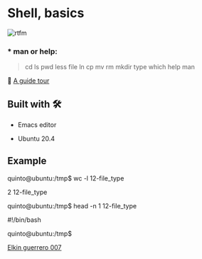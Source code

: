 # Shell, basics


![rtfm](https://user-images.githubusercontent.com/85587286/160321598-b149394f-c0c6-48ba-97ee-8d08d2f94ee1.png)

### * man or help:

> cd
> ls
> pwd
> less
> file
> ln
> cp
> mv
> rm
> mkdir
> type
> which
> help
> man
    
🚀  [A guide tour](http://linuxcommand.org/lc3_lts0040.php)


## Built with 🛠️

* Emacs editor

* Ubuntu 20.4
  
## Example

quinto@ubuntu:/tmp$ wc -l 12-file_type

2 12-file_type

quinto@ubuntu:/tmp$ head -n 1 12-file_type 

#!/bin/bash

quinto@ubuntu:/tmp$

[Elkin guerrero 007](https://github.com/elkinguerrero007)

